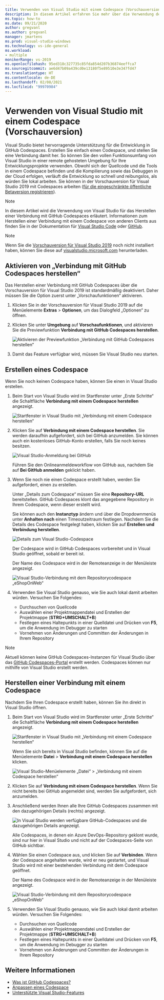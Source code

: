 ```yaml
---
title: Verwenden von Visual Studio mit einem Codespace (Vorschauversion)
description: In diesem Artikel erfahren Sie mehr über die Verwendung der Visual Studio-IDE mit GitHub Codespaces für die Entwicklung unter Windows.
ms.topic: how-to
ms.date: 09/21/2020
author: gregvanl
ms.author: gregvanl
manager: jmartens
ms.prod: visual-studio-windows
ms.technology: vs-ide-general
ms.workload:
- multiple
monikerRange: vs-2019
ms.openlocfilehash: 95ed318c327735c85fda854d207b36874eeffca7
ms.sourcegitcommit: ae6d47b09a439cd0e13180f5e89510e3e347fd47
ms.translationtype: HT
ms.contentlocale: de-DE
ms.lasthandoff: 02/08/2021
ms.locfileid: "99970984"
---
```

# <a name="how-to-use-visual-studio-with-a-codespace-preview"></a>Verwenden von Visual Studio mit einem Codespace (Vorschauversion)

Visual Studio bietet hervorragende Unterstützung für die Entwicklung in GitHub Codespaces. Erstellen Sie einfach einen Codespace, und stellen Sie eine Verbindung damit her. So können Sie den vollen Funktionsumfang von Visual Studio in einer remote gehosteten Umgebung für Ihre Entwicklungsprojekte verwenden. Obwohl sich der Quellcode und die Tools in einem Codespace befinden und die Kompilierung sowie das Debuggen in der Cloud erfolgen, verläuft die Entwicklung so schnell und reibungslos, als würden Sie lokal arbeiten. Sie können in der Vorschauversion für Visual Studio 2019 mit Codespaces arbeiten ([für die eingeschränkte öffentliche Betaversion registrieren](https://github.com/features/codespaces/signup-vs)).

> [!NOTE]
> In diesem Artikel wird die Verwendung von Visual Studio für das Herstellen einer Verbindung mit GitHub Codespaces erläutert. Informationen zum Herstellen einer Verbindung mit einem Codespace von anderen Clients aus finden Sie in der Dokumentation für [Visual Studio Code](https://docs.github.com/github/developing-online-with-codespaces/connecting-to-your-codespace-from-visual-studio-code) oder [GitHub](https://docs.github.com/github/developing-online-with-codespaces/developing-in-a-codespace).

> [!NOTE]
> Wenn Sie die [Vorschauversion für Visual Studio 2019](https://aka.ms/vspreview) noch nicht installiert haben, können Sie diese auf [visualstudio.microsoft.com](https://aka.ms/vspreview) herunterladen.

## <a name="enable-connect-to-github-codespaces"></a>Aktivieren von „Verbindung mit GitHub Codespaces herstellen“

Das Herstellen einer Verbindung mit GitHub Codespaces über die Vorschauversion für Visual Studio 2019 ist standardmäßig deaktiviert. Daher müssen Sie die Option zuerst unter „Vorschaufunktionen“ aktivieren.

1. Klicken Sie in der Vorschauversion für Visual Studio 2019 auf die Menüelemente **Extras** > **Optionen**, um das Dialogfeld „Optionen“ zu öffnen.

2. Klicken Sie unter **Umgebung** auf **Vorschaufunktionen**, und aktivieren Sie die Previewfunktion **Verbindung mit GitHub Codespaces herstellen**.

   ![Aktivieren der Previewfunktion „Verbindung mit GitHub Codespaces herstellen“](media/connect-to-github-codespaces-preview-feature.png)

3. Damit das Feature verfügbar wird, müssen Sie Visual Studio neu starten.

## <a name="create-a-codespace"></a>Erstellen eines Codespace

Wenn Sie noch keinen Codespace haben, können Sie einen in Visual Studio erstellen.

1. Beim Start von Visual Studio wird im Startfenster unter „Erste Schritte“ die Schaltfläche **Verbindung mit einem Codespace herstellen** angezeigt.

   ![Startfenster in Visual Studio mit „Verbindung mit einem Codespace herstellen“](media/visual-studio-start-window.png)

2. Klicken Sie auf **Verbindung mit einem Codespace herstellen**. Sie werden daraufhin aufgefordert, sich bei GitHub anzumelden. Sie können auch ein kostenloses GitHub-Konto erstellen, falls Sie noch keines besitzen.

   ![Visual Studio-Anmeldung bei GitHub](media/visual-studio-sign-in-to-github.png)

   Führen Sie den Onlineanmeldeworkflow von GitHub aus, nachdem Sie auf **Bei GitHub anmelden** geklickt haben.

3. Wenn Sie noch nie einen Codespace erstellt haben, werden Sie aufgefordert, einen zu erstellen.

   Unter „Details zum Codespace“ müssen Sie eine **Repository-URL** bereitstellen. GitHub Codespaces klont das angegebene Repository in Ihrem Codespace, wenn dieser erstellt wird.

   Sie können auch den **Instanztyp** ändern und über die Dropdownmenüs unter **Anhalten nach** einen Timeoutzeitraum festlegen. Nachdem Sie die Details des Codespace festgelegt haben, klicken Sie auf **Erstellen und Verbindung herstellen**.

   ![Details zum Visual Studio-Codespace](media/visual-studio-codespace-details.png)

   Der Codespace wird in GitHub Codespaces vorbereitet und in Visual Studio geöffnet, sobald er bereit ist.

   Der Name des Codespace wird in der Remoteanzeige in der Menüleiste angezeigt.

   ![Visual Studio-Verbindung mit dem Repositorycodespace „eShopOnWeb“](media/visual-studio-eshoponweb-codespace.png)

4. Verwenden Sie Visual Studio genauso, wie Sie auch lokal damit arbeiten würden. Versuchen Sie Folgendes:

   * Durchsuchen von Quellcode
   * Auswählen einer Projektmappendatei und Erstellen der Projektmappe (**STRG+UMSCHALT+B**)
   * Festlegen eines Haltepunkts in einer Quelldatei und Drücken von **F5**, um die Anwendung im Debugger zu starten
   * Vornehmen von Änderungen und Committen der Änderungen in Ihrem Repository   

> [!NOTE]
> Aktuell können keine GitHub Codespaces-Instanzen für Visual Studio über das [GitHub Codespaces-Portal](https://github.com/codespaces) erstellt werden. Codespaces können nur mithilfe von Visual Studio erstellt werden.

## <a name="connect-to-a-codespace"></a>Herstellen einer Verbindung mit einem Codespace

Nachdem Sie Ihren Codespace erstellt haben, können Sie ihn direkt in Visual Studio öffnen.

1. Beim Start von Visual Studio wird im Startfenster unter „Erste Schritte“ die Schaltfläche **Verbindung mit einem Codespace herstellen** angezeigt.

   ![Startfenster in Visual Studio mit „Verbindung mit einem Codespace herstellen“](media/visual-studio-start-window.png)

   Wenn Sie sich bereits in Visual Studio befinden, können Sie auf die Menüelemente **Datei** > **Verbindung mit einem Codespace herstellen** klicken.

   ![Visual Studio-Menüelemente „Datei“ > „Verbindung mit einem Codespace herstellen“](media/visual-studio-file-connect-to-codespace.png)

2. Klicken Sie auf **Verbindung mit einem Codespace herstellen**. Wenn Sie nicht bereits bei GitHub angemeldet sind, werden Sie aufgefordert, sich anzumelden.

3. Anschließend werden Ihnen alle Ihre GitHub Codespaces zusammen mit den dazugehörigen Details (rechts) angezeigt.

   ![In Visual Studio werden verfügbare GitHub-Codespaces und die dazugehörigen Details angezeigt.](media/visual-studio-connect-codespace.png)

   Alle Codespaces, in denen ein Azure DevOps-Repository geklont wurde, sind nur hier in Visual Studio und nicht auf der Codespaces-Seite von GitHub sichtbar.

4. Wählen Sie einen Codespace aus, und klicken Sie auf **Verbinden**. Wenn der Codespace angehalten wurde, wird er neu gestartet, und Visual Studio wird mit einer bestehenden Verbindung mit dem Codespace geöffnet.

   Der Name des Codespace wird in der Remoteanzeige in der Menüleiste angezeigt.

   ![Visual Studio-Verbindung mit dem Repositorycodespace „eShopOnWeb“](media/visual-studio-eshoponweb-codespace.png)

5. Verwenden Sie Visual Studio genauso, wie Sie auch lokal damit arbeiten würden. Versuchen Sie Folgendes:

   * Durchsuchen von Quellcode
   * Auswählen einer Projektmappendatei und Erstellen der Projektmappe (**STRG+UMSCHALT+B**)
   * Festlegen eines Haltepunkts in einer Quelldatei und Drücken von **F5**, um die Anwendung im Debugger zu starten
   * Vornehmen von Änderungen und Committen der Änderungen in Ihrem Repository

<!-- TBD ## Suspend a codespace -->

<!-- TBD ## Disconnect from a codespace -->

## <a name="see-also"></a>Weitere Informationen

* [Was ist GitHub Codespaces?](codespaces-overview.md)
* [Anpassen eines Codespace](customize-codespaces.md)
* [Unterstützte Visual Studio-Features](supported-features-codespaces.md)
